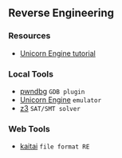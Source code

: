 ## Reverse Engineering

### Resources
- [Unicorn Engine tutorial](http://eternal.red/2018/unicorn-engine-tutorial/)

### Local Tools
- [pwndbg](https://github.com/pwndbg/pwndbg) `GDB plugin`
- [Unicorn Engine](https://github.com/unicorn-engine/unicorn) `emulator`
- [z3](https://github.com/Z3Prover/z3) `SAT/SMT solver`

### Web Tools
- [kaitai](https://ide.kaitai.io/) `file format RE`